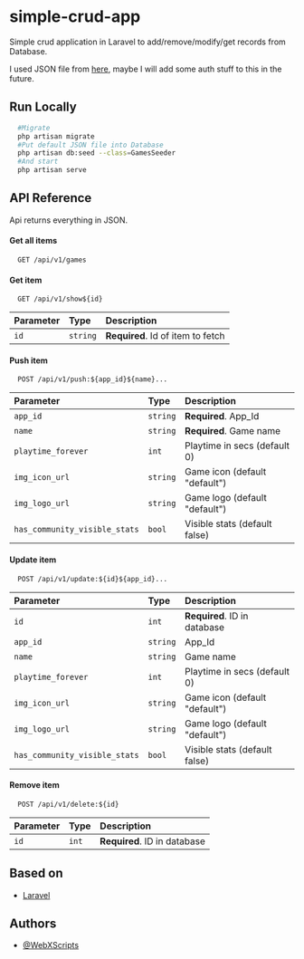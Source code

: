 
# simple-crud-app

Simple crud application in Laravel to add/remove/modify/get records from Database.

I used JSON file from [here](https://raw.githubusercontent.com/dudeonthehorse/datasets/master/steam.games.json), maybe I will add some auth stuff to this in the future.


## Run Locally

```bash
  #Migrate
  php artisan migrate
  #Put default JSON file into Database
  php artisan db:seed --class=GamesSeeder
  #And start
  php artisan serve
```


## API Reference

Api returns everything in JSON.

#### Get all items

```http
  GET /api/v1/games
```

#### Get item

```http
  GET /api/v1/show${id}
```

| Parameter | Type     | Description                       |
| :-------- | :------- | :-------------------------------- |
| `id`      | `string` | **Required**. Id of item to fetch |

#### Push item

```http
  POST /api/v1/push:${app_id}${name}...
```

| Parameter | Type     | Description                       |
| :-------- | :------- | :-------------------------------- |
| `app_id`      | `string` | **Required**. App_Id|
| `name`      | `string` | **Required**. Game name|
| `playtime_forever`      | `int` | Playtime in secs (default 0)|
| `img_icon_url`      | `string` | Game icon (default "default")|
| `img_logo_url`      | `string` | Game logo (default "default")|
| `has_community_visible_stats`      | `bool` | Visible stats (default false)|

#### Update item

```http
  POST /api/v1/update:${id}${app_id}...
```

| Parameter | Type     | Description                       |
| :-------- | :------- | :-------------------------------- |
| `id`      | `int` | **Required**. ID in database|
| `app_id`      | `string` | App_Id|
| `name`      | `string` | Game name|
| `playtime_forever`      | `int` | Playtime in secs (default 0)|
| `img_icon_url`      | `string` | Game icon (default "default")|
| `img_logo_url`      | `string` | Game logo (default "default")|
| `has_community_visible_stats`      | `bool` | Visible stats (default false)|

#### Remove item

```http
  POST /api/v1/delete:${id}
```

| Parameter | Type     | Description                       |
| :-------- | :------- | :-------------------------------- |
| `id`      | `int` | **Required**. ID in database|


## Based on

 - [Laravel](https://github.com/laravel/laravel)

 ## Authors

- [@WebXScripts](https://github.com/WebXScripts)





